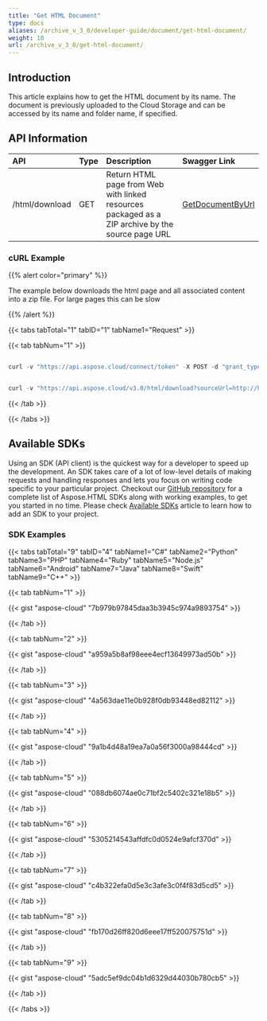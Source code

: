 ```yaml
---
title: "Get HTML Document"
type: docs
aliases: /archive_v_3_0/developer-guide/document/get-html-document/
weight: 10
url: /archive_v_3_0/get-html-document/
---
```


## **Introduction**
This article explains how to get the HTML document by its name. The document is previously uploaded to the Cloud Storage and can be accessed by its name and folder name, if specified.
## **API Information**

|**API**|**Type**|**Description**|**Swagger Link**|
| :- | :- | :- | :- |
|/html/download|GET|Return HTML page from Web with linked resources packaged as a ZIP archive by the source page URL|[GetDocumentByUrl](https://apireference.aspose.cloud/html/#!/Document/GetDocumentByUrl)|
### **cURL Example**
{{% alert color="primary" %}} 

The example below downloads the html page and all associated content into a zip file. For large pages this can be slow

{{% /alert %}} 

{{< tabs tabTotal="1" tabID="1" tabName1="Request" >}}

{{< tab tabNum="1" >}}

```java

curl -v "https://api.aspose.cloud/connect/token" -X POST -d "grant_type=client_credentials&client_id=XXXXX&client_secret=XXXXX" -H "Content-Type: application/x-www-form-urlencoded" -H "Accept: application/json"

```

```java

curl -v "https://api.aspose.cloud/v3.0/html/download?sourceUrl=http://help.websiteos.com/websiteos/example_of_a_simple_html_page.htm" -X GET -H "Content-Type:application/json" -H "Accept:multipart/form-data"

```

{{< /tab >}}

{{< /tabs >}}
## **Available SDKs**
Using an SDK (API client) is the quickest way for a developer to speed up the development. An SDK takes care of a lot of low-level details of making requests and handling responses and lets you focus on writing code specific to your particular project. Checkout our [GitHub repository](https://github.com/aspose-html-cloud) for a complete list of Aspose.HTML SDKs along with working examples, to get you started in no time. Please check [Available SDKs](/html/available-sdks/) article to learn how to add an SDK to your project.
### **SDK Examples**
{{< tabs tabTotal="9" tabID="4" tabName1="C#" tabName2="Python" tabName3="PHP" tabName4="Ruby" tabName5="Node.js" tabName6="Android" tabName7="Java" tabName8="Swift" tabName9="C++" >}}

{{< tab tabNum="1" >}}

{{< gist "aspose-cloud" "7b979b97845daa3b3945c974a9893754" >}}

{{< /tab >}}

{{< tab tabNum="2" >}}

{{< gist "aspose-cloud" "a959a5b8af98eee4ecf13649973ad50b" >}}

{{< /tab >}}

{{< tab tabNum="3" >}}

{{< gist "aspose-cloud" "4a563dae11e0b928f0db93448ed82112" >}}

{{< /tab >}}

{{< tab tabNum="4" >}}

{{< gist "aspose-cloud" "9a1b4d48a19ea7a0a56f3000a98444cd" >}}

{{< /tab >}}

{{< tab tabNum="5" >}}

{{< gist "aspose-cloud" "088db6074ae0c71bf2c5402c321e18b5" >}}

{{< /tab >}}

{{< tab tabNum="6" >}}

{{< gist "aspose-cloud" "5305214543affdfc0d0524e9afcf370d" >}}

{{< /tab >}}

{{< tab tabNum="7" >}}

{{< gist "aspose-cloud" "c4b322efa0d5e3c3afe3c0f4f83d5cd5" >}}

{{< /tab >}}

{{< tab tabNum="8" >}}

{{< gist "aspose-cloud" "fb170d26ff820d6eee17ff520075751d" >}}

{{< /tab >}}

{{< tab tabNum="9" >}}

{{< gist "aspose-cloud" "5adc5ef9dc04b1d6329d44030b780cb5" >}}

{{< /tab >}}

{{< /tabs >}}




